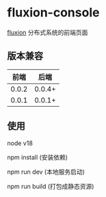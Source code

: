 # fluxion-console

[fluxion](https://github.com/limbo-io/fluxion) 分布式系统的前端页面

## 版本兼容

| 前端    | 后端     |
|-------|--------|
| 0.0.2 | 0.0.4+ |
| 0.0.1 | 0.0.1+ |

## 使用

node v18

npm install (安装依赖)

npm run dev (本地服务启动)

npm run build (打包成静态资源)
